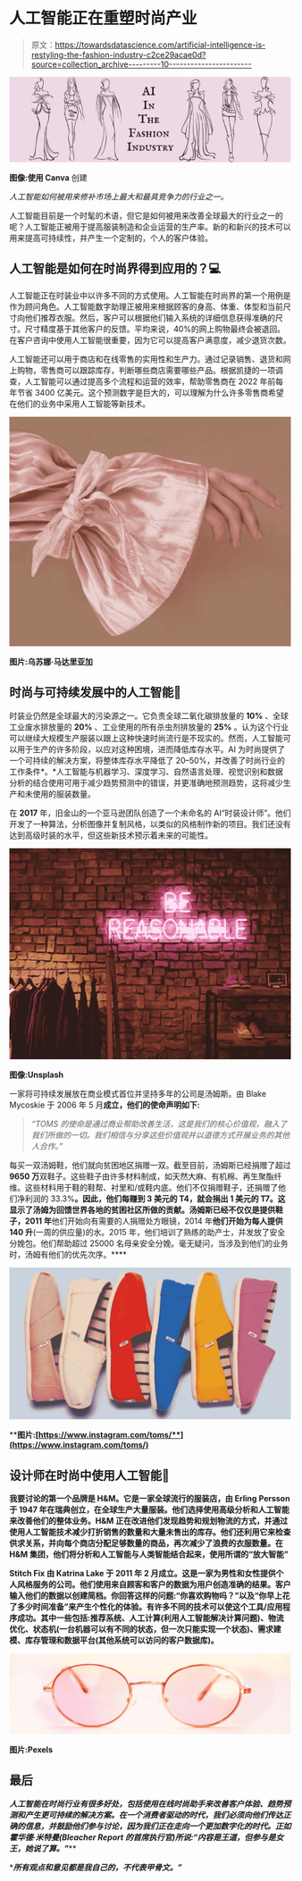 # 人工智能正在重塑时尚产业

> 原文：<https://towardsdatascience.com/artificial-intelligence-is-restyling-the-fashion-industry-c2ce29acae0d?source=collection_archive---------10----------------------->

![](img/d582450fdbd35139cd5b987d13f704bf.png)

**图像:使用 Canva** 创建

*人工智能如何被用来修补市场上最大和最具竞争力的行业之一。*

人工智能目前是一个时髦的术语，但它是如何被用来改善全球最大的行业之一的呢？人工智能正被用于提高服装制造和企业运营的生产率。新的和新兴的技术可以用来提高可持续性，并产生一个定制的，个人的客户体验。

## 人工智能是如何在时尚界得到应用的？💻

人工智能正在时装业中以许多不同的方式使用。人工智能在时尚界的第一个用例是作为顾问角色。人工智能数字助理正被用来根据顾客的身高、体重、体型和当前尺寸向他们推荐衣服。然后，客户可以根据他们输入系统的详细信息获得准确的尺寸。尺寸精度基于其他客户的反馈。平均来说，40%的网上购物最终会被退回。在客户咨询中使用人工智能很重要，因为它可以提高客户满意度，减少退货次数。

人工智能还可以用于商店和在线零售的实用性和生产力。通过记录销售、退货和网上购物，零售商可以跟踪库存，判断哪些商店需要哪些产品。根据凯捷的一项调查，人工智能可以通过提高多个流程和运营的效率，帮助零售商在 2022 年前每年节省 3400 亿美元。这个预测数字是巨大的，可以理解为什么许多零售商希望在他们的业务中采用人工智能等新技术。

![](img/4b5765e7f55ebe4f287d66009b6cffa0.png)

**图片:乌苏娜·马达里亚加**

## 时尚与可持续发展中的人工智能🍃

时装业仍然是全球最大的污染源之一。它负责全球二氧化碳排放量的 **10%** 、全球工业废水排放量的 **20%** 、工业使用的所有杀虫剂排放量的 **25%** 。认为这个行业可以继续大规模生产服装以跟上这种快速时尚流行是不现实的。然而，人工智能可以用于生产的许多阶段，以应对这种困境，进而降低库存水平。AI 为时尚提供了一个可持续的解决方案，将整体库存水平降低了 20–50%，并改善了时尚行业的工作条件*。*人工智能与机器学习、深度学习、自然语言处理、视觉识别和数据分析的结合使用可用于减少趋势预测中的错误，并更准确地预测趋势，这将减少生产和未使用的服装数量。

在 **2017** 年，旧金山的一个亚马逊团队创造了一个未命名的 AI“时装设计师”。他们开发了一种算法，分析图像并复制风格，以类似的风格制作新的项目。我们还没有达到高级时装的水平，但这些新技术预示着未来的可能性。

![](img/1e5a981ac0a10c6a2bf5d69f8ec34681.png)

**图像:Unsplash**

一家将可持续发展放在商业模式首位并坚持多年的公司是汤姆斯。由 Blake Mycoskie 于 2006 年 5 月**成立，他们的使命声明如下:**

> *“TOMS 的使命是通过商业帮助改善生活，这是我们的核心价值观，融入了我们所做的一切。我们相信与分享这些价值观并以道德方式开展业务的其他人合作。”*

每买一双汤姆鞋，他们就向贫困地区捐赠一双。截至目前，汤姆斯已经捐赠了超过**9650 万**双鞋子。这些鞋子由许多材料制成，如天然大麻、有机棉、再生聚酯纤维。这些材料用于鞋的鞋帮、衬里和/或鞋内底。他们不仅捐赠鞋子，还捐赠了他们净利润的 33.3%**。因此，他们每赚到 3 美元的 T4，就会捐出 1 美元的 T7。这显示了汤姆为回馈世界各地的贫困社区所做的贡献。汤姆斯已经不仅仅是提供鞋子，2011 年**他们开始向有需要的人捐赠处方眼镜，2014 年**他们开始为每人提供 140 升**(一周的供应量)的水。2015 年，他们培训了熟练的助产士，并发放了安全分娩包。他们帮助超过 25000 名母亲安全分娩。毫无疑问，当涉及到他们的业务时，汤姆有他们的优先次序。****

****![](img/3e404490c11b6b1a866cc8ef1ae61eb2.png)****

******图片:**[**https://www.instagram.com/toms/**](https://www.instagram.com/toms/)****

## ****设计师在时尚中使用人工智能👗****

****我要讨论的第一个品牌是 H&M。它是一家全球流行的服装店，由 Erling Persson 于 1947 年在瑞典创立，在全球生产大量服装。他们选择使用高级分析和人工智能来改善他们的整体业务。H&M 正在改进他们发现趋势和规划物流的方式，并通过使用人工智能技术减少打折销售的数量和大量未售出的库存。他们还利用它来检查供求关系，并向每个商店分配足够数量的商品，再次减少了浪费的衣服数量。在 H&M 集团，他们将分析和人工智能与人类智能结合起来，使用所谓的“放大智能”****

****Stitch Fix 由 Katrina Lake 于 2011 年 2 月**成立。这是一家为男性和女性提供个人风格服务的公司。他们使用来自顾客和客户的数据为用户创造准确的结果。客户输入他们的数据以创建简档。你回答这样的问题:“你喜欢购物吗？”以及“你早上花了多少时间准备”来产生个性化的体验。有许多不同的技术可以使这个工具/应用程序成功。其中一些包括:推荐系统、人工计算(利用人工智能解决计算问题)、物流优化、状态机(一台机器可以有不同的状态，但一次只能实现一个状态)、需求建模、库存管理和数据平台(其他系统可以访问的客户数据库)。******

****![](img/703a61fd2ebb0ecebed1f1d8ce4414e3.png)****

******图片:Pexels******

## ****最后****

****人工智能在时尚行业有很多好处，包括使用在线时尚助手来改善客户体验、趋势预测和产生更可持续的解决方案。在一个消费者驱动的时代，我们必须向他们传达正确的信息，并鼓励他们参与讨论，因为我们正在走向一个更加数字化的时代。正如霍华德·米特曼(Bleacher Report 的首席执行官)所说:*“内容是王道，但参与是女王，她说了算。”*****

******所有观点和意见都是我自己的，不代表甲骨文。”*****